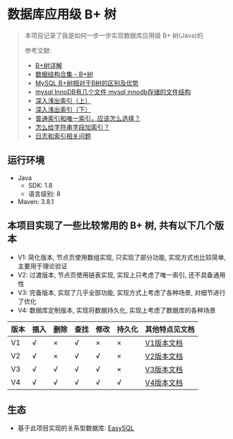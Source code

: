 # 数据库应用级 B+ 树
> 本项目记录了我是如何一步一步实现数据库应用级 B+ 树(Java)的
> 
> 参考文献:
> - [B+树详解](https://ivanzz1001.github.io/records/post/data-structure/2018/06/16/ds-bplustree)
> - [数据结构合集 - B+树](https://www.bilibili.com/video/BV1bs421u7pY/)
> - [MySQL B+树相对于B树的区别及优势](https://juejin.cn/post/7117516433386373133)
> - [mysql InnoDB有几个文件 mysql innodb存储的文件结构](https://blog.51cto.com/u_16099267/9567953)
> - [深入浅出索引（上）](https://time.geekbang.org/column/article/69236)
> - [深入浅出索引（下）](https://time.geekbang.org/column/article/69636)
> - [普通索引和唯一索引，应该怎么选择？](https://time.geekbang.org/column/article/70848)
> - [怎么给字符串字段加索引？](https://time.geekbang.org/column/article/71492)
> - [日志和索引相关问题](https://time.geekbang.org/column/article/73161)

## 运行环境
- Java
    - SDK: 1.8
    - 语言级别: 8
- Maven: 3.8.1

## 本项目实现了一些比较常用的 B+ 树, 共有以下几个版本

- V1: 简化版本, 节点页使用数组实现, 只实现了部分功能, 实现方式也比较简单, 主要用于理论验证
- V2: 过渡版本, 节点页使用链表实现, 实现上只考虑了唯一索引, 还不具备通用性
- V3: 完备版本, 实现了几乎全部功能, 实现方式上考虑了各种场景, 对细节进行了优化
- V4: 数据库定制版本, 实现将数据持久化, 实现上考虑了数据库的各种场景

| 版本  | 插入  | 删除  | 查找  | 修改  | 持久化 | 其他特点见文档                     |
|-----|-----|-----|-----|-----|-----|-----------------------------|
| V1  | √   | ×   | √   | ×   | ×   | [V1版本文档](docs/README.V1.md) |
| V2  | √   | ×   | √   | √   | ×   | [V2版本文档](docs/README.V2.md) |
| V3  | √   | √   | √   | √   | ×   | [V3版本文档](docs/README.V3.md) |
| V4  | √   | √   | √   | √   | √   | [V4版本文档](docs/README.V4.md) |

## 生态
- 基于此项目实现的关系型数据库: [EasySQL](https://github.com/wwkk-y/EasySQL)